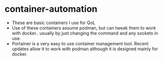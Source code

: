 # container-automation
 - These are basic containers I use for QoL
 - Use of these containers assume podman, but can tweak them to work with docker.. usually by just changing the command and any sockets in use.
 - Portainer is a very easy to use container management tool. Recent updates allow it to work with podman although it is designed mainly for docker.

